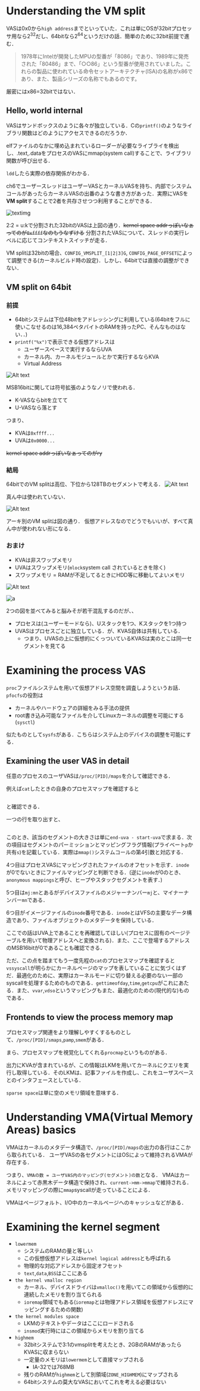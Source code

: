 # Understanding the VM split
VASは0x0から`high address`までといっていた．これは単にOSが32bitプロセッサ用なら$2^{32}$だし、64bitなら$2^{64}$というだけの話．簡単のために32bit前提で進む．
>1978年にIntelが開発したMPUの型番が「8086」であり、1989年に発売された「80486」まで、「○○86」という型番が使用されていました。これらの製品に使われている命令セットアーキテクチャ(ISA)の名称がx86であり、また、製品シリーズの名称でもあるのです。

厳密にはx86=32bitではない．

## Hello, world internal
VASはサンドボックスのように各々が独立している．Cの`printf()`のようなライブラリ関数はどのようにアクセスできるのだろうか．

elfファイルのなかに埋め込まれているローダーが必要なライブライを検出し、.text,.dataをプロセスのVASにmmap(system call)することで、ライブラリ関数が呼び出せる．

`ldd`したら実際の依存関係がわかる．

ch6でユーザースレッドはユーザーVASとカーネルVASを持ち、内部でシステムコールがあったらカーネルVASの出番のような書き方があった．実際にVASを**VM split**することで2者を共存させつつ利用することができる．

![textimg](image.png)

2:2 = u:kで分割された32bitのVASは上図の通り．~~kernel space addrっぽいなぁってのが`0xffff`なのもうなずける~~
分割されたVASについて、スレッドの実行レベルに応じてコンテキストスイッチが走る．

VM splitは32bitの場合、`CONFIG_VMSPLIT_[1|2|3]G`, `CONFIG_PAGE_OFFSET`によって調整できる(カーネルビルド時の設定)．しかし、64bitでは直接の調整ができない．

## VM split on 64bit
### 前提
- 64bitシステムは下位48bitをアドレッシングに利用している(64bitをフルに使いこなせるのは16,384ペタバイトのRAMを持ったPC、そんなものはない．．)
- `printf("%x")`で表示できる仮想アドレスは
  - ユーザースペースで実行するならUVA
  - カーネル内、カーネルモジュールとかで実行するならKVA
  - Virtual Address

![Alt text](image-1.png)
<!-- 48bit内のエントリについて適当に調べる？-->

MSB16bitに関しては符号拡張のようなノリで使われる．
- K-VASならbitを立てて
- U-VASなら落とす

つまり、
- KVAは`0xffff...`
- UVAは`0x0000...`

~~kernel space addrっぽいなぁってのがry~~

### 結局
64bitでのVM splitは高位、下位から128TBのセグメントで考える．
![Alt text](image-2.png)

真ん中は使われていない．

![Alt text](image-3.png)

アーキ別のVM splitは図の通り．
仮想アドレスなのでどうでもいいが、すべて真ん中が使われない形になる．

### おまけ
- KVAは非スワップメモリ
- UVAはスワップメモリ(`mlock`system call されているときを除く)
- スワップメモリ = RAMが不足してるときにHDD等に移動してよいメモリ

![Alt text](image-4.png)

![a](image-5.png)

2つの図を並べてみると脳みそが若干混乱するのだが、、
- プロセスは(ユーザーモードなら)、Uスタックを1つ、Kスタックを1つ持つ
- UVASはプロセスごとに独立している．が、KVAS自体は共有している．
  - つまり、UVASの上に仮想的にくっついているKVASは実のとこは同一セグメントを見てる


# Examining the process VAS
`proc`ファイルシステムを用いて仮想アドレス空間を調査しようというお話．
`pfocfs`の役割は
- カーネルやハードウェアの詳細をみる手法の提供
- root書き込み可能なファイルを介してLinuxカーネルの調整を可能にする(`sysctl`)

似たものとして`sysfs`がある．こちらはシステム上のデバイスの調整を可能にする．
<!-- `sysfs`を調べる? -->

## Examining the user VAS in detail
任意のプロセスのユーザVASは`/proc/[PID]/maps`を介して確認できる．

例えば`cat`したときの自身のプロセスマップを確認すると
```sh

```
と確認できる．

<!-- テキストセグメント -->
一つの行を取り出すと、
```

```
このとき、該当のセグメントの大きさは単に`end-uva - start-uva`で求まる．次の項目はセグメントのパーミッションとマッピングフラグ情報(プライベート`p`か共有`s`)を記載している．実際は`mmap()`システムコールの第4引数と対応する．

<!-- mmapの定義 man等 -->

4つ目はプロセスVASにマッピングされたファイルのオフセットを示す．`inode`が0でないときにファイルマッピングと判断できる．(逆に`inode`が0のとき、`anonymous mappings`と呼び、ヒープやスタックセグメントを表す．)

5つ目は`mj:mn`とあるがデバイスファイルのメジャーナンバー`mj`と、マイナーナンバー`mn`である．

6つ目がイメージファイルの`inode`番号である．`inode`とはVFSの主要なデータ構造であり、ファイルオブジェクトのメタデータを保持している．

<!-- ls -i /bin/cat で確認 -->

ここでの話はUVA上であることを再確認してほしい(プロセスに固有のページテーブルを用いて物理アドレスへと変換される)．また、ここで登場するアドレスのMSB16bitが0であることも確認できる．

ただ、この点を踏まてもう一度先程の`cat`のプロセスマップを確認すると`vssyscall`が明らかにカーネルページのマップを表していることに気づくはずだ．最適化のために、実際はカーネルモードに切り替える必要のない一部のsyscallを処理するためのものである．`gettimeofday`,`time`,`getcpu`がこれにあたる．また、`vvar`,`vdso`というマッピングもまた、最適化のための(現代的な)ものである．

<!-- vvar vdso vssyscall futher reading? -->

## Frontends to view the process memory map
プロセスマップ関連をより理解しやすくするものとして、`/proc/[PID]/smaps`,`pamp`,`smem`がある．

<!-- それぞれ実行する -->

まら、プロセスマップを視覚化してくれる`procmap`というものがある．

<!-- procmap --pid=$(pgrep [your process]) -->

出力にKVAが含まれているが、この情報はLKMを用いてカーネルにクエリを実行し取得している．そのLKMは、記事ファイルを作成し、これをユーザスペースとのインタフェースとしている．

`sparse space`は単に空のメモリ領域を意味する．

# Understanding VMA(Virtual Memory Areas) basics
VMAはカーネルのメタデータ構造で、`/proc/[PID]/maps`の出力の各行はここから取られている．
ユーザVASの各セグメントにはOSによって維持されるVMAが存在する．

つまり、`VMAの数 = ユーザVAS内のマッピング(セグメント)の数`となる．
VMAはカーネルによって赤黒木データ構造で保持され、`current->mm->mmap`で維持される．メモリマッピングの際に`mmap`syscallが走っていることによる．

VMAはページフォルト、I/O中のカーネルページへのキャッシュなどがある．

# Examining the kernel segment

- `lowermem`
  - システムのRAMの量と等しい
  - この仮想仮想アドレスは`kernel logical address`とも呼ばれる
  - 物理的な対応アドレスから固定オフセット
  - `text`,`data`,`BSS`はここにある
- `the kernel vmalloc region`
  - カーネル、デバイスドライバは`vmalloc()`を用いてこの領域から仮想的に連続したメモリを割り当てられる
  - `ioremap`領域でもある(`ioremap`とは物理アドレス領域を仮想アドレスにマッピングするための関数)
- `the kernel modules space`
  - LKMのテキストやデータはここにロードされる
  - `insmod`実行時にはこの領域からメモリを割り当てる
- `highmem`
  - 32bitシステムで3:1のvmsplitを考えたとき、2GBのRAMがあったらKVASに収まらない
  - 一定量のメモリは`lowermem`として直接マップされる
    - IA-32では768MB
  - 残りのRAMが`highmem`として別領域(`ZONE_HIGHMEM`)にマップされる
  - 64bitシステムの莫大なVASにおいてこれを考える必要はない
